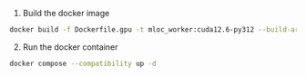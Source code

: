 1. Build the docker image
```bash
docker build -f Dockerfile.gpu -t mloc_worker:cuda12.6-py312 --build-arg TZ=Asia/Singapore .
```
2. Run the docker container
```bash
docker compose --compatibility up -d
```
